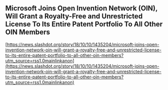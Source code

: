 ## Microsoft Joins Open Invention Network (OIN), Will Grant a Royalty-Free and Unrestricted License To Its Entire Patent Portfolio To All Other OIN Members
  
  [https://news.slashdot.org/story/18/10/10/1435204/microsoft-joins-open-invention-network-oin-will-grant-a-royalty-free-and-unrestricted-license-to-its-entire-patent-portfolio-to-all-other-oin-members?utm_source=rss1.0mainlinkanon](https://news.slashdot.org/story/18/10/10/1435204/microsoft-joins-open-invention-network-oin-will-grant-a-royalty-free-and-unrestricted-license-to-its-entire-patent-portfolio-to-all-other-oin-members?utm_source=rss1.0mainlinkanon)